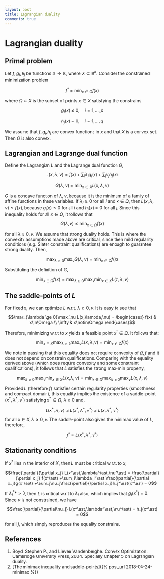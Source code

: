 ```yaml
---
layout: post
title: Lagrangian duality
comments: true
---
```

# Lagrangian duality

## Primal problem

Let $f,g_i,h_j$ be functions $X\rightarrow\mathbb R$, where $X\subset\mathbb R^n$. Consider the constrained minimization problem

$$ f^\ast = \min_{x\in\Omega} f(x) $$

where $\Omega\subset X$ is the subset of points $x\in X$ satisfying the constrains

$$g_i(x)\le0,\quad i=1,\dots,p$$

$$h_j(x)=0,  \quad i=1,\dots,q$$

We assume that $f,g_i,h_j$ are convex functions in $x$ and that $X$ is a convex set. Then $\Omega$ is also convex.

## Lagrangian and Lagrange dual function

Define the Lagrangian $L$ and the Lagrange dual function $G$,

$$L(x,\lambda,\nu) = f(x) + \sum_i\lambda_i g_i(x) + \sum_j\nu_jh_j(x)$$

$$G(\lambda,\nu) = \min_{x\in X} L(x,\lambda,\nu)$$

$G$ is a concave function of $\lambda,\nu$, because it is the minimum of a family of affine functions in these variables. If $\lambda_i\ge0$ for all $i$ and $x\in\Omega$, then $L(x,\lambda,\nu)\le f(x)$, because $g_i(x)\le0$ for all $i$ and $h_j(x)=0$ for all $j$. Since this inequality holds for all $x\in\Omega$, it follows that

$$G(\lambda,\nu) \le \min_{x\in\Omega} f(x)$$

for all $\lambda\ge0,\nu$. We assume that strong duality holds. This is where the convexity assumptions made above are critical, since then mild regularity conditions (*e.g.* Slater constraint qualifications) are enough to guarantee strong duality. Then,

$$\max_{\lambda\ge0}\max_\nu G(\lambda,\nu) = \min_{x\in\Omega}f(x)$$

Substituting the definition of $G$,

$$\min_{x\in\Omega}f(x) = \max_{\lambda\ge0}\max_\nu\min_{x\in X}L(x,\lambda,\nu)$$

## The saddle-points of $L$

For fixed $x$, we can optimize $L$ w.r.t. $\lambda\ge0,\nu$. It is easy to see that

$$\max_{\lambda \ge 0}\max_\nu L(x,\lambda,\nu) =
\begin{cases}
  f(x)      & x\in\Omega \\
  \infty    & x\notin\Omega
\end{cases}$$

Therefore, minimizing w.r.t to $x$ yields a feasible point $x^\ast\in\Omega$. It follows that:

$$\min_{x\in X}\max_{\lambda\ge0}\max_\nu L(x,\lambda,\nu) = \min_{x\in\Omega}f(x)$$

We note in passing that this equality does not require convexity of $\Omega,f$ and it does not depend on constrain qualifications. Comparing with the equality derived above (which does require convexity and some constraint qualifications), it follows that $L$ satisfies the strong max-min property,

$$\max_{\lambda\ge0}\max_\nu\min_{x\in X}L(x,\lambda,\nu)
= \min_{x\in X}\max_{\lambda\ge0}\max_\nu L(x,\lambda,\nu)$$

Provided $L$ (therefore $f$) satisfies certain regularity properties (smoothness and compact domain), this equality implies the existence of a saddle-point $(x^\ast, \lambda^\ast, \nu^\ast)$ satisfying $x^\ast \in \Omega$, $\lambda\ge0$ and,

$$L(x^\ast,\lambda,\nu) \le L(x^\ast,\lambda^\ast,\nu^\ast)
\le L(x,\lambda^\ast,\nu^\ast)$$

for all $x\in X,\lambda\ge0,\nu$. The saddle-point also gives the minimax value of $L$, therefore,

$$f^\ast = L(x^\ast,\lambda^\ast,\nu^\ast)$$

## Stationarity conditions

If $x^\ast$ lies in the interior of $X$, then $L$ must be critical w.r.t. to $x$,

$$\frac{\partial}{\partial x_j} L(x^\ast,\lambda^\ast,\nu^\ast)
= \frac{\partial}{\partial x_j} f(x^\ast)
+\sum_i\lambda_i^\ast \frac{\partial}{\partial x_j}g(x^\ast)
+\sum_j\nu_j\frac{\partial}{\partial x_j}h_j^\ast(x^\ast) = 0$$

If $\lambda_i^\ast*>0$, then $L$ is critical w.r.t to $\lambda_i$ also, which implies that $g_i(x^\ast)=0$. Since $\nu$ is not constrained, we have

$$\frac{\partial}{\partial\nu_j} L(x^\ast,\lambda^\ast,\nu^\ast) = h_j(x^\ast) = 0$$

for all $j$, which simply reproduces the equality constrains.

## References

1. Boyd, Stephen P., and Lieven Vandenberghe. Convex Optimization. Cambridge University Press, 2004. Specially Chapter 5 on Lagrangian duality.
2. [The minimax inequality and saddle-points]({% post_url 2018-04-24-minimax %})